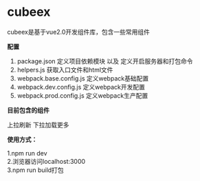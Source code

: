 # cubeex #

cubeex是基于vue2.0开发组件库，包含一些常用组件

**配置**<br>
>
1. package.json  定义项目依赖模块 以及 定义开启服务器和打包命令
2. helpers.js  获取入口文件和html文件
3. webpack.base.config.js  定义webpack基础配置
4. webpack.dev.config.js   定义webpack开发配置
5. webpack.prod.config.js  定义webpack生产配置

**目前包含的组件**<br>
>
上拉刷新
下拉加载更多

**使用方式：**<br>
>
1.npm run dev<br>
2.浏览器访问localhost:3000<br>
3.npm run build打包
